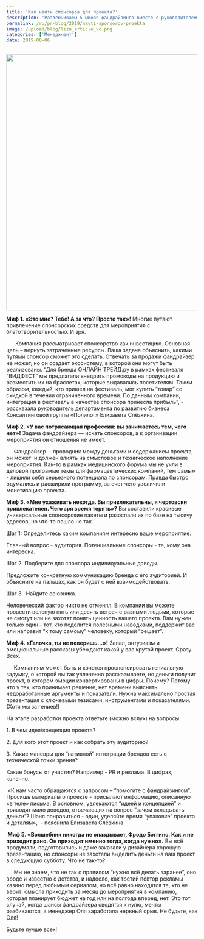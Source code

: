 ```yaml
---
title: 'Как найти спонсоров для проекта?'
description: 'Развенчиваем 5 мифов фандрайзинга вместе с руководителем департамента по развитию бизнеса Консалтинговой группы «Полилог» Елизаветой Слёзкиной.'
permalink: /ru/pr-blog/2019/nayti-sponsorov-proekta
image: /upload/blog/liza_article_vc.png
categories: ['Менеджмент']
date: 2019-08-06
---
```

<img src="{{ site.assets }}/upload/blog/liza_article_vc.png" width="1114" height="672" alt="">
<p><strong>Миф 1. &laquo;Это мне? Тебе! А за что? Просто так&raquo;!</strong> Многие путают привлечение спонсорских средств для мероприятия с благотворительностью. И зря.</p>
<p>&nbsp; &nbsp; &nbsp; Компания рассматривает спонсорство как инвестицию. Основная цель &ndash; вернуть затраченные ресурсы. Ваша задача объяснить, какими путями спонсор сможет это сделать. Отвечать за продажи фандрайзер не может, но он создает экосистему, в которой они могут быть реализованы. &ldquo;Для бренда ОНЛАЙН ТРЕЙД.ру в рамках фестиваля &ldquo;ВИДФЕСТ&rdquo; мы предлагали внедрить промокоды на продукцию и разместить их на браслетах, которые выдавались посетителям. Таким образом, каждый, кто пришел на фестиваль, мог купить &ldquo;товар&rdquo; со скидкой в течении ограниченного времени. По данным компании, интеграция в фестиваль в качестве спонсора принесла прибыль&rdquo;, - рассказала руководитель департамента по развитию бизнеса Консалтинговой группы &laquo;Полилог&raquo; Елизавета Слёзкина.&nbsp;</p>
<p><strong>Миф 2. &laquo;У вас потрясающая профессия: вы занимаетесь тем, чего нет&raquo;!</strong> Задача фандрайзера &mdash; искать спонсоров, а к организации мероприятия он отношения не имеет.</p>
<p>&nbsp; &nbsp;&nbsp; Фандрайзер&nbsp; - проводник между деньгами и содержанием проекта, он может&nbsp; и должен влиять на смысловое и техническое наполнение мероприятия. Как-то в рамках медицинского форума мы не учли в деловой программе темы для фармацевтических компаний, тем самым - лишили себя серьезного потенциала по спонсорам. Правда быстро одумались и расширили программу, за счет чего увеличили монетизацию проекта.&nbsp;</p>
<p><strong>Миф 3. &laquo;Мне ухаживать некогда. Вы привлекательны, я чертовски привлекателен. Чего зря время терять&raquo;?</strong> Вы составили красивые универсальные спонсорские пакеты и разослали их по базе на тысячу адресов, но что-то пошло не так.</p>
<p>Шаг 1: Определитесь каким компаниям интересно ваше мероприятие.&nbsp;</p>
<p>Главный вопрос - аудитория. Потенциальные спонсоры - те, кому она интересна.&nbsp;</p>
<p>Шаг 2. Подберите для спонсора индивидуальные доводы.</p>
<p>Предложите конкретную коммуникацию бренда с его аудиторией. И объясните на пальцах, как он будет с ней взаимодействовать.&nbsp;</p>
<p>Шаг 3.&nbsp; Найдите союзника.&nbsp;</p>
<p>Человеческий фактор никто не отменял. В компании вы можете провести вслепую пять или десять встреч с разными людьми, которые не смогут или не захотят понять ценность вашего проекта. Вам нужен только один - тот, кто поделится полезными наводками, поддержит вас или направит &ldquo;к тому самому&rdquo; человеку, который &ldquo;решает&rdquo;.&nbsp;</p>
<p><strong>Миф 4. &laquo;Галочка, ты не поверишь&hellip;&raquo;!</strong> Запал, энтузиазм и эмоциональные рассказы убеждают какой у вас крутой проект. Сразу. Всех. &nbsp;&nbsp;</p>
<p>&nbsp;&nbsp;&nbsp;&nbsp;&nbsp;Компаниям может быть и хочется проспонсировать гениальную задумку, о которой вы так увлеченно рассказываете, но деньги получит проект, в котором эмоции конвертированы в цифры. Почему? Потому что у тех, кто принимает решение, нет времени выяснять недоработанные аргументы и показатели. Нужна максимально простая презентация с ключевыми тезисами, инструментами и показателями. (Хотя мы за гениев!)</p>
<p>На этапе разработки проекта ответьте (можно вслух) на вопросы:</p>
<p>1. В чем идея/концепция проекта?</p>
<p>2. Для кого этот проект и как собрать эту аудиторию?</p>
<p>3. Какие маневры для &ldquo;нативной&rdquo; интеграции брендов есть с технической точки зрения?</p>
<p>Какие бонусы от участия? Например - PR и реклама. В цифрах, конечно.&nbsp;</p>
<p>&nbsp;&laquo;К нам часто обращаются с запросом &ndash; &ldquo;помогите с фандрайзингом&rdquo;. Просишь материалы о проекте - присылают информацию, описанную &laquo;в теле&raquo; письма. В основном, увлекаются &ldquo;идеей и концепцией&rdquo; и приводят мало доводов, отвечающих на вопрос &ldquo;зачем вкладывать деньги&rdquo;? Шанс понравиться - один, уделяйте время &ldquo;упаковке&rdquo; проекта и деталям&raquo;,&nbsp; - пояснила Елизавета Слёзкина.</p>
<p><strong>&nbsp;Миф 5. &laquo;Волшебник никогда не опаздывает, Фродо Бэггинс. Как и не приходит рано. Он приходит именно тогда, когда нужно&raquo;.</strong> Вы всё продумали, подготовились и даже заказали у дизайнера хорошую презентацию, но спонсоры не захотели выделить деньги на ваш проект в следующую субботу. Что не так-то?</p>
<p>&nbsp;&nbsp;&nbsp;&nbsp;&nbsp;Мы не знаем, что не так с правилом &ldquo;нужно всё делать заранее&rdquo;, оно вроде и известно с детства, и надоело, как третий повтор рекламы казино перед любимым сериалом, но всё равно находятся те, кто не верит: смысла приходить за месяц до мероприятия в компанию, которая планирует бюджет на год или на полгода вперед, нет. Это тот случай, когда шансы фандрайзера сводятся к нулю, мечты разбиваются, а менеджер Оля заработала нервный срыв. Не будьте, как Оля!&nbsp;</p>
<p>Будьте лучше всех!</p>
